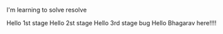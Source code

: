 
I'm learning to solve resolve 

Hello 1st stage 
Hello 2st stage 
Hello 3rd stage 
bug
Hello Bhagarav here!!!!
